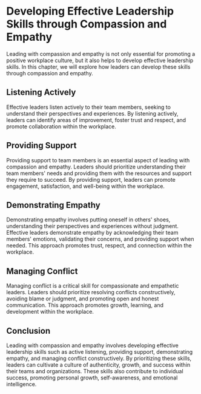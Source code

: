 Developing Effective Leadership Skills through Compassion and Empathy
=====================================================================================================================

Leading with compassion and empathy is not only essential for promoting a positive workplace culture, but it also helps to develop effective leadership skills. In this chapter, we will explore how leaders can develop these skills through compassion and empathy.

Listening Actively
------------------

Effective leaders listen actively to their team members, seeking to understand their perspectives and experiences. By listening actively, leaders can identify areas of improvement, foster trust and respect, and promote collaboration within the workplace.

Providing Support
-----------------

Providing support to team members is an essential aspect of leading with compassion and empathy. Leaders should prioritize understanding their team members' needs and providing them with the resources and support they require to succeed. By providing support, leaders can promote engagement, satisfaction, and well-being within the workplace.

Demonstrating Empathy
---------------------

Demonstrating empathy involves putting oneself in others' shoes, understanding their perspectives and experiences without judgment. Effective leaders demonstrate empathy by acknowledging their team members' emotions, validating their concerns, and providing support when needed. This approach promotes trust, respect, and connection within the workplace.

Managing Conflict
-----------------

Managing conflict is a critical skill for compassionate and empathetic leaders. Leaders should prioritize resolving conflicts constructively, avoiding blame or judgment, and promoting open and honest communication. This approach promotes growth, learning, and development within the workplace.

Conclusion
----------

Leading with compassion and empathy involves developing effective leadership skills such as active listening, providing support, demonstrating empathy, and managing conflict constructively. By prioritizing these skills, leaders can cultivate a culture of authenticity, growth, and success within their teams and organizations. These skills also contribute to individual success, promoting personal growth, self-awareness, and emotional intelligence.
